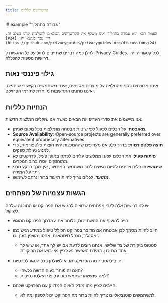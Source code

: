 ```yaml
---
title: קריטריונים כלליים
---
```


!!! example "עבודה בתהליך"

    העמוד הבא הוא עבודה בתהליך ואינו משקף את הקריטריונים המלאים להמלצות שלנו בשלב זה. דיון עבר בנושא זה: [#24](https://github.com/privacyguides/privacyguides.org/discussions/24)

להלן כמה דברים שחייבים לחול על כל ההגשות ל-Privacy Guides. לכל קטגוריה יהיו דרישות נוספות להכללה.

## גילוי פיננסי נאות

איננו מרוויחים כסף מהמלצה על מוצרים מסוימים, איננו משתמשים בקישורי שותפים, ואיננו נותנים התחשבות מיוחדת לתורמי הפרויקט.

## הנחיות כלליות

אנו מיישמים את סדרי העדיפויות הבאים כאשר אנו שוקלים המלצות חדשות:

- **מאובטח**: על הכלים לפעול לפי שיטות אבטחה מומלצות בכל מקום שניתן.
- **Source Availability**: Open-source projects are generally preferred over equivalent proprietary alternatives.
- **חוצה פלטפורמות**: בדרך כלל אנו מעדיפים שההמלצות יהיו חוצות פלטפורמות, כדי למנוע נעילת ספקים.
- **פיתוח פעיל**: את הכלים שאנו ממליצים עליהם לפתח באופן פעיל, פרויקטים לא מתוחזקים יוסרו ברוב המקרים.
- **שימושיות**: כלים צריכים להיות נגישים לרוב משתמשי המחשב, אין צורך ברקע טכני יתר על המידה.
- **מתועד**: לכלים צריך להיות תיעוד ברור ונרחב לשימוש.

## הגשות עצמיות של מפתחים

יש לנו דרישות אלה לגבי מפתחים שרוצים להגיש את הפרויקט או התוכנה שלהם לשיקול.

- חייב לחשוף את ההשתייכות, כלומר את עמדתך בפרויקט המוגש.

- חייב להיות מסמך לבן אבטחה אם מדובר בפרויקט הכולל טיפול במידע רגיש כמו מסנג'ר, מנהל סיסמאות, אחסון מוצפן בענן וכו'.
    - סטטוס ביקורת של צד שלישי. אנחנו רוצים לדעת אם יש לך אחד, או שיש לך אחד מתוכנן. במידת האפשר נא לציין מי יבצע את הביקורת.

- חייב להסביר מה הפרויקט מביא לשולחן בכל הנוגע לפרטיות.
    - האם זה פותר בעיה חדשה כלשהי?
    - למה שמישהו ישתמש בזה על פני האלטרנטיבות?

- חייבים לציין מהו מודל האיום המדויק עם הפרויקט שלהם.
    - למשתמשים פוטנציאליים צריך להיות ברור מה הפרויקט יכול לספק ומה לא.
